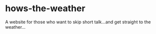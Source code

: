 # hows-the-weather
A website for those who want to skip short talk...and get straight to the weather...
